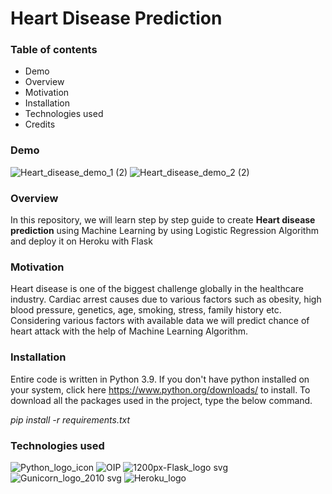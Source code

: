 # Heart Disease Prediction

### Table of contents
* Demo
* Overview
* Motivation
* Installation
* Technologies used
* Credits

### Demo
![Heart_disease_demo_1 (2)](https://user-images.githubusercontent.com/81810275/127878954-c1c9c582-24c8-4054-bcda-873c5de3f467.png)
![Heart_disease_demo_2 (2)](https://user-images.githubusercontent.com/81810275/127879041-996049a6-186c-4ace-9b24-d391c8fc8c2a.png)

### Overview
In this repository, we will learn step by step guide to create **Heart disease prediction** using Machine Learning by using Logistic Regression Algorithm and deploy it on Heroku with Flask

### Motivation
Heart disease is one of the biggest challenge globally in the healthcare industry. Cardiac arrest causes due to various factors such as obesity, high blood pressure, genetics, age, smoking, stress, family history etc. Considering various factors with available data we will predict chance of heart attack with the help of Machine Learning Algorithm.

### Installation
Entire code is written in Python 3.9. If you don't have python installed on your system, click here https://www.python.org/downloads/ to install. To download all the packages used in the project, type the below command.

*pip install -r requirements.txt*

### Technologies used
![Python_logo_icon](https://user-images.githubusercontent.com/81810275/128029746-20fa3e0f-07ee-453d-a818-9f365923c162.png)
![OIP](https://user-images.githubusercontent.com/81810275/128029821-60b8e47a-8e65-45d1-a320-2175367e1924.jpg)
![1200px-Flask_logo svg](https://user-images.githubusercontent.com/81810275/128029887-a32342c1-f914-41af-8e0b-67d2494d163b.png)
![Gunicorn_logo_2010 svg](https://user-images.githubusercontent.com/81810275/128029950-e2d8bc6a-374b-46cb-983c-17ee6db532fd.png)
![Heroku_logo](https://user-images.githubusercontent.com/81810275/128029996-57e4fa98-406f-46ae-beb8-fc9d6bf20c01.png)

